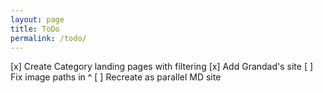```yaml
---
layout: page
title: ToDo
permalink: /todo/
---
```

[x] Create Category landing pages with filtering
[x] Add Grandad's site
[ ] Fix image paths in ^
[ ] Recreate as parallel MD site